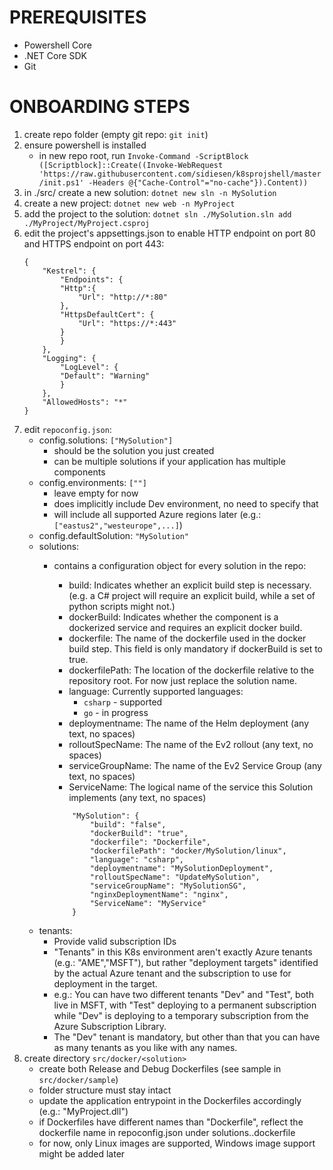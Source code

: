 # PREREQUISITES

- Powershell Core
- .NET Core SDK
- Git

# ONBOARDING STEPS

1. create repo folder (empty git repo: `git init`)
2. ensure powershell is installed
    * in new repo root, run `Invoke-Command -ScriptBlock ([Scriptblock]::Create((Invoke-WebRequest 'https://raw.githubusercontent.com/sidiesen/k8sprojshell/master/init.ps1' -Headers @{"Cache-Control"="no-cache"}).Content))`
3. in ./src/ create a new solution: `dotnet new sln -n MySolution`
4. create a new project: `dotnet new web -n MyProject`
5. add the project to the solution: `dotnet sln ./MySolution.sln add ./MyProject/MyProject.csproj`
6. edit the project's appsettings.json to enable HTTP endpoint on port 80 and HTTPS endpoint on port 443:
    ```
    {
        "Kestrel": {
            "Endpoints": {
            "Http":{
                "Url": "http://*:80"
            },
            "HttpsDefaultCert": {
                "Url": "https://*:443"
            }
            }
        },
        "Logging": {
            "LogLevel": {
            "Default": "Warning"
            }
        },
        "AllowedHosts": "*"
    }
    ```
6. edit `repoconfig.json`:
    * config.solutions: `["MySolution"]`
        * should be the solution you just created
        * can be multiple solutions if your application has multiple components
    * config.environments: `[""]`
        * leave empty for now
        * does implicitly include Dev environment, no need to specify that
        * will include all supported Azure regions later (e.g.: `["eastus2","westeurope",...]`)
    * config.defaultSolution: `"MySolution"`
    * solutions:
        * contains a configuration object for every solution in the repo:
            * build: Indicates whether an explicit build step is necessary. (e.g. a C# project will require an explicit build, while a set of python scripts might not.)
            * dockerBuild: Indicates whether the component is a dockerized service and requires an explicit docker build.
            * dockerfile: The name of the dockerfile used in the docker build step. This field is only mandatory if dockerBuild is set to true.
            * dockerfilePath: The location of the dockerfile relative to the repository root. For now just replace the solution name.
            * language: Currently supported languages:
                * `csharp` - supported
                * `go` - in progress
            * deploymentname: The name of the Helm deployment (any text, no spaces)
            * rolloutSpecName: The name of the Ev2 rollout (any text, no spaces)
            * serviceGroupName: The name of the Ev2 Service Group (any text, no spaces)
            * ServiceName: The logical name of the service this Solution implements (any text, no spaces)
            
            ```
                "MySolution": {
                    "build": "false",
                    "dockerBuild": "true",
                    "dockerfile": "Dockerfile",
                    "dockerfilePath": "docker/MySolution/linux",
                    "language": "csharp",
                    "deploymentname": "MySolutionDeployment",
                    "rolloutSpecName": "UpdateMySolution",
                    "serviceGroupName": "MySolutionSG",
                    "nginxDeploymentName": "nginx",
                    "ServiceName": "MyService"
                }
            ```
    * tenants:
        * Provide valid subscription IDs
        * "Tenants" in this K8s environment aren't exactly Azure tenants (e.g.: "AME","MSFT"), but rather "deployment targets" identified by the actual Azure tenant and the subscription to use for deployment in the target.
        * e.g.: You can have two different tenants "Dev" and "Test", both live in MSFT, with "Test" deploying to a permanent subscription while "Dev" is deploying to a temporary subscription from the Azure Subscription Library.
        * The "Dev" tenant is mandatory, but other than that you can have as many tenants as you like with any names.
7. create directory `src/docker/<solution>`
    * create both Release and Debug Dockerfiles (see sample in `src/docker/sample`)
    * folder structure must stay intact
    * update the application entrypoint in the Dockerfiles accordingly (e.g.: "MyProject.dll")
    * if Dockerfiles have different names than "Dockerfile", reflect the dockerfile name in repoconfig.json under solutions.<solution>.dockerfile
    * for now, only Linux images are supported, Windows image support might be added later

